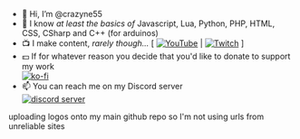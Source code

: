- 👋 Hi, I’m @crazyne55
- 📜 I know *at least the basics of* Javascript, Lua, Python, PHP, HTML, CSS, CSharp and C++ (for arduinos)
- 📺 I make content, *rarely though...* \[ [![YouTube]()]() | [![Twitch]()](https://www.twitch.tv/crazyne55) \]
- 💵 If for whatever reason you decide that you'd like to donate to support my work <br>
[![ko-fi](https://ko-fi.com/img/githubbutton_sm.svg)](https://ko-fi.com/O4O47D5CF)
- 📫 You can reach me on my Discord server <br> 
[![discord server](https://discord.com/assets/cb48d2a8d4991281d7a6a95d2f58195e.svg)](https://discord.gg/HCXTq73hfK)


uploading logos onto my main github repo so I'm not using urls from unreliable sites

